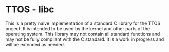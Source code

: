 # TTOS - libc

This is a pretty naive implementation of a standard C library for the TTOS project.
It is intended to be used by the kernel and other parts of the operating system. This
library may not contain all standard functions and may not be fully compliant with
the C standard. It is a work in progress and will be extended as needed.
